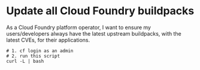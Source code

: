# Update all Cloud Foundry buildpacks

As a Cloud Foundry platform operator, I want to ensure my users/developers always have the latest upstream buildpacks, with the latest CVEs, for their applications.

```plain
# 1. cf login as an admin
# 2. run this script
curl -L | bash
```
